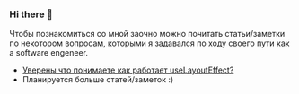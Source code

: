 ### Hi there 👋

Чтобы познакомиться со мной заочно можно почитать статьи/заметки по некотором вопросам, которыми я задавался по ходу своего пути как a software engeneer.

- [Уверены что понимаете как работает useLayoutEffect?](https://gist.github.com/kinda-neat/1d65872a5d2c2bf257bbc61c113039a7)
- Планируется больше статей/заметок :)
